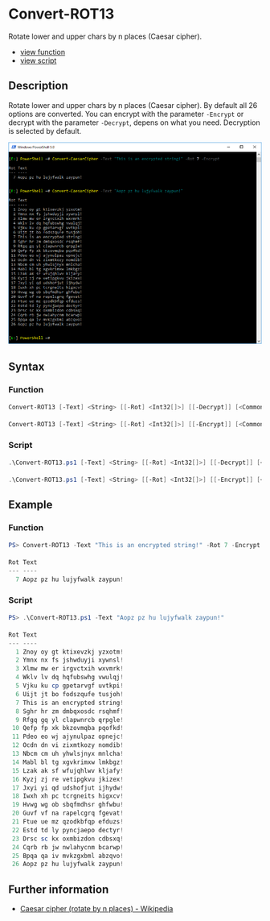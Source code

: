 # Convert-ROT13

Rotate lower and upper chars by n places (Caesar cipher).

* [view function](https://github.com/BornToBeRoot/PowerShell/blob/master/Module/LazyAdmin/Functions/Convert-ROT13.ps1)
* [view script](https://github.com/BornToBeRoot/PowerShell/blob/master/Scripts/Convert-ROT13.ps1)

## Description

Rotate lower and upper chars by n places (Caesar cipher). By default all 26 options are converted. You can encrypt with the parameter `-Encrypt` or decrypt with the parameter `-Decrypt`, depens on what you need. Decryption is selected by default.

![Screenshot](Images/Convert-ROT13.png?raw=true "Convert-ROT13")

## Syntax

### Function

```powershell
Convert-ROT13 [-Text] <String> [[-Rot] <Int32[]>] [[-Decrypt]] [<CommonParameters>]

Convert-ROT13 [-Text] <String> [[-Rot] <Int32[]>] [[-Encrypt]] [<CommonParameters>]
```

### Script

```powershell
.\Convert-ROT13.ps1 [-Text] <String> [[-Rot] <Int32[]>] [[-Decrypt]] [<CommonParameters>]

.\Convert-ROT13.ps1 [-Text] <String> [[-Rot] <Int32[]>] [[-Encrypt]] [<CommonParameters>]
``` 

## Example

### Function

```powershell
PS> Convert-ROT13 -Text "This is an encrypted string!" -Rot 7 -Encrypt

Rot Text
--- ----
  7 Aopz pz hu lujyfwalk zaypun!
```

### Script

```powershell
PS> .\Convert-ROT13.ps1 -Text "Aopz pz hu lujyfwalk zaypun!"

Rot Text
--- ----
  1 Znoy oy gt ktixevzkj yzxotm!
  2 Ymnx nx fs jshwduyji xywnsl!
  3 Xlmw mw er irgvctxih wxvmrk!
  4 Wklv lv dq hqfubswhg vwulqj!
  5 Vjku ku cp gpetarvgf uvtkpi!
  6 Uijt jt bo fodszqufe tusjoh!
  7 This is an encrypted string!
  8 Sghr hr zm dmbqxosdc rsqhmf!
  9 Rfgq gq yl clapwnrcb qrpgle!
 10 Qefp fp xk bkzovmqba pqofkd!
 11 Pdeo eo wj ajynulpaz opnejc!
 12 Ocdn dn vi zixmtkozy nomdib!
 13 Nbcm cm uh yhwlsjnyx mnlcha!
 14 Mabl bl tg xgvkrimxw lmkbgz!
 15 Lzak ak sf wfujqhlwv kljafy!
 16 Kyzj zj re vetipgkvu jkizex!
 17 Jxyi yi qd udshofjut ijhydw!
 18 Iwxh xh pc tcrgneits higxcv!
 19 Hvwg wg ob sbqfmdhsr ghfwbu!
 20 Guvf vf na rapelcgrq fgevat!
 21 Ftue ue mz qzodkbfqp efduzs!
 22 Estd td ly pyncjaepo dectyr!
 23 Drsc sc kx oxmbizdon cdbsxq!
 24 Cqrb rb jw nwlahycnm bcarwp!
 25 Bpqa qa iv mvkzgxbml abzqvo!
 26 Aopz pz hu lujyfwalk zaypun!
```

## Further information

* [Caesar cipher (rotate by n places) - Wikipedia](https://en.wikipedia.org/wiki/Caesar_cipher)
